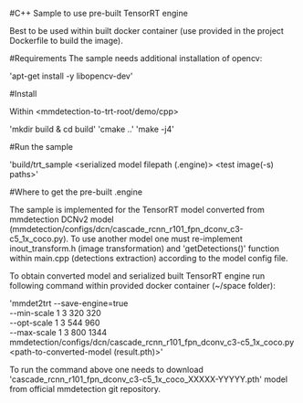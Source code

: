 #C++ Sample to use pre-built TensorRT engine

Best to be used within built docker container (use provided in the project Dockerfile to build the image).

#Requirements
The sample needs additional installation of opencv:

'apt-get install -y libopencv-dev'

#Install

Within <mmdetection-to-trt-root/demo/cpp>

'mkdir build & cd build'
'cmake ..'
'make -j4'

#Run the sample

'build/trt_sample <serialized model filepath (.engine)> <test image(-s) paths>'

#Where to get the pre-built .engine

The sample is implemented for the TensorRT model converted from mmdetection DCNv2 model (mmdetection/configs/dcn/cascade_rcnn_r101_fpn_dconv_c3-c5_1x_coco.py). To use another model one must re-implement inout_transform.h (image transformation) and 'getDetections()' function within main.cpp (detections extraction) according to the model config file.

To obtain converted model and serialized built TensorRT engine run following command within provided docker container (~/space folder):

'mmdet2trt --save-engine=true \
           --min-scale 1 3 320 320 \
           --opt-scale 1 3 544 960 \
           --max-scale 1 3 800 1344 \
           mmdetection/configs/dcn/cascade_rcnn_r101_fpn_dconv_c3-c5_1x_coco.py \
           <path-to-mmdetection-original-model>
           <path-to-converted-model (result.pth)>'

To run the command above one needs to download 'cascade_rcnn_r101_fpn_dconv_c3-c5_1x_coco_XXXXX-YYYYY.pth' model from official mmdetection git repository.
